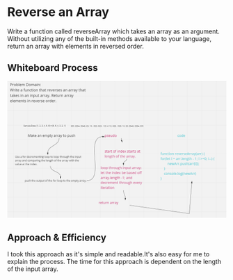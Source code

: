 # Reverse an Array
Write a function called reverseArray which takes an array as an argument. Without utilizing any of the built-in methods available to your language, return an array with elements in reversed order.

## Whiteboard Process
![array-reverse](array-reverse.png)

## Approach & Efficiency
<!-- What approach did you take? Discuss Why. What is the Big O space/time for this approach? -->
I took this approach as it's simple and readable.It's also easy for me to explain the process. The time for this approach is dependent on the length of the input array.